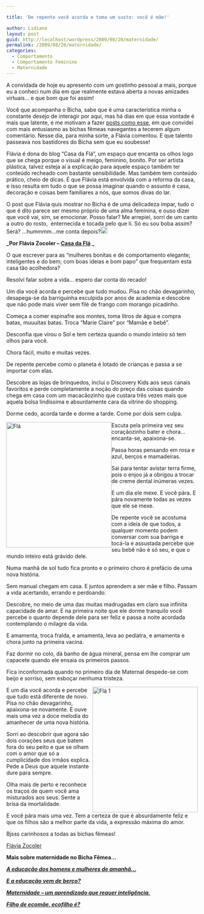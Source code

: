 ```yaml
---

title: 'De repente você acorda e toma um susto: você é mãe!'

author: Lidiane
layout: post
guid: http://localhost/wordpress/2009/08/20/maternidade/
permalink: /2009/08/20/maternidade/
categories:
  - Comportamento
  - Comportamento Feminino
  - Maternidade
---
```

A convidada de hoje eu apresento com um gostinho pessoal a mais, porque eu a conheci num dia em que realmente estava aberta a novas amizades virtuais… e que bom que foi assim!

Você que acompanha o Bicha, sabe que é uma característica minha o constante desejo de interagir por aqui, mas há dias em que essa vontade é mais que latente, e me motivam a fazer [posts como esse](http://www.trololodemulher.com.br/2009/05/19/neste-post-voc-comenta-o/), em que convidei com mais entusiasmo as bichas fêmeas navegantes a tecerem algum comentário. Nesse dia, para minha sorte, a Flávia comentou. E que talento passeava nos bastidores do Bicha sem que eu soubesse!

Flávia é dona do blog “Casa da Flá”, um espaço que encanta os olhos logo que se chega porque o visual é meigo, feminino, bonito. Por ser artista plástica, talvez esteja aí a explicação para aquele espaço também ter conteúdo recheado com bastante sensibilidade. Mas também tem conteúdo prático, cheio de dicas. É que Flávia está envolvida com a reforma da casa, e isso resulta em tudo o que se possa imaginar quando o assunto é casa, decoração e coisas bem familiares a nós, que somos divas do lar.

O post que Flávia quis mostrar no Bicha é de uma delicadeza ímpar, tudo o que é dito parece ser mesmo próprio de uma alma feminina, e ouso dizer que você vai, sim, se emocionar. Posso falar? Me arrepiei, sorri de um canto a outro do rosto,  enternecida e tocada pelo que li. Só eu sou boba assim? Será? …hummmm…me conta depois?[<img style="display: inline;" title="EmoticonShy" src="http://www.trololodemulher.com.br/blog/wp-content/uploads/2009/08/emoticonshy_thumb2.gif" alt="EmoticonShy" width="18" height="18" />](http://www.trololodemulher.com.br/blog/wp-content/uploads/2009/08/emoticonshy2.gif)

**_Por Flávia Zocoler – [Casa da Flá](http://www.acasadafla.blogspot.com/) _**

O que escrever para as “mulheres bonitas e de comportamento elegante; inteligentes e do bem; com boas ideias e bom papo” que frequentam esta casa tão acolhedora?

Resolvi falar sobre a vida&#8230; espero dar conta do recado!

Um dia você acorda e percebe que tudo mudou. Pisa no chão devagarinho, desapega-se da barriguinha esculpida por anos de academia e descobre que não pode mais viver sem filé de frango com morango picadinho.

Começa a comer espinafre aos montes, toma litros de água e compra batas, muuuitas batas. Troca “Marie Claire” por “Mamãe e bebê”.

Desconfia que virou o Sol e tem certeza quando o mundo inteiro só tem olhos para você.

Chora fácil, muito e muitas vezes.

De repente percebe como o planeta é lotado de crianças e passa a se importar com elas.

Descobre as lojas de brinquedos, inclui o Discovery Kids aos seus canais favoritos e perde completamente a noção do preço das coisas quando chega em casa com um macacãozinho que custara três vezes mais que aquela bolsa lindíssima e absurdamente cara da vitrine do shopping.

Dorme cedo, acorda tarde e dorme a tarde. Come por dois sem culpa.

[<img style="display: inline; margin-left: 0; margin-right: 0; border-width: 0;" title="Flá" src="http://www.trololodemulher.com.br/blog/wp-content/uploads/2009/08/fl_thumb.jpg" border="0" alt="Flá" width="277" height="331" align="left" />](http://www.trololodemulher.com.br/blog/wp-content/uploads/2009/08/fl.jpg) Escuta pela primeira vez seu coraçãozinho bater e chora&#8230; encanta-se, apaixona-se.

Passa horas pensando em rosa e azul, berços e mamadeiras.

Sai para tentar avistar terra firme, pois o enjoo já a obrigou a trocar de creme dental inúmeras vezes.

E um dia ele mexe. E você pára. E pára novamente todas as vezes que ele se mexe.

De repente você se acostuma com a ideia de que todos, a qualquer momento podem conversar com sua barriga e tocá-la e assustada percebe que seu bebê não é só seu, e que o mundo inteiro está grávido dele.

Numa manhã de sol tudo fica pronto e o primeiro choro é prefácio de uma nova história.

Sem manual chegam em casa. E juntos aprendem a ser mãe e filho. Passam a vida acertando, errando e perdoando.

Descobre, no meio de uma das muitas madrugadas em claro sua infinita capacidade de amar. E na primeira noite que ele dorme tranquilo você percebe o quanto depende dele para ser feliz e passa a noite acordada contemplando o milagre da vida.

E amamenta, troca fralda, e amamenta, leva ao pediatra, e amamenta e chora junto na primeira vacina.

Faz dormir no colo, dá banho de água mineral, pensa em lhe comprar um capacete quando ele ensaia os primeiros passos.

Fica inconformada quando no primeiro dia de Maternal despede-se com beijo e sorriso, sem esboçar nenhuma tristeza.

[<img style="display: inline; margin-left: 0; margin-right: 0; border-width: 0;" title="Flá 1" src="http://www.trololodemulher.com.br/blog/wp-content/uploads/2009/08/fl1_thumb.jpg" border="0" alt="Flá 1" width="277" height="331" align="right" />](http://www.trololodemulher.com.br/blog/wp-content/uploads/2009/08/fl1.jpg) E um dia você acorda e percebe que tudo está diferente de novo. Pisa no chão devagarinho, apaixona-se novamente. E ouve mais uma vez a doce melodia do amanhecer de uma nova história.

Sorri ao descobrir que agora são dois corações seus que batem fora do seu peito e que se olham com o amor que só a cumplicidade dos irmãos explica. Pede a Deus que aquele instante dure para sempre.

Olha mais de perto e reconhece os traços de quem você ama misturados aos seus. Sente a brisa da imortalidade.

E você pára mais uma vez. Tem a certeza de que é absurdamente feliz e que os filhos são a melhor parte da vida, a expressão máxima do amor.

Bjsss carinhosos a todas as bichas fêmeas!

[Flávia Zocoler](http://www.acasadafla.blogspot.com/) 

**Mais sobre maternidade no Bicha Fêmea&#8230;**

**_<a href="http://www.trololodemulher.com.br/2009/12/02/educacao-domestica/" target="_self">A educação dos homens e mulheres de amanhã&#8230;</a>_**

**_<a href="http://www.trololodemulher.com.br/2009/11/16/educao-criancas/" target="_self">E a educação vem de berço?</a>_**

**_<a href="http://www.trololodemulher.com.br/2009/07/30/convidada-claudia/" target="_self">Maternidade &#8211; um aprendizado que requer inteligência.</a>_**

**_<a href="http://www.trololodemulher.com.br/2010/05/19/educacao-ecologica-criancas/" target="_self">Filho de ecomãe, ecofilho é?</a>_**